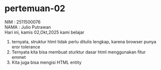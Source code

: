 # pertemuan-02
NIM : 2511500076<br>
NAMA : Julio Putrawan<br>
Hari ini, kamis 02,Okt,2025 kami belajar<br>
1) ternyata, struktur html tidak perlu ditulis lengkap, karena browser punya eror tolerance<br>
2) Ternyata kita bisa membuat sturktur dasar html menggunakan fitur emmet
3) Kita juga bisa mengisi HTML entity 
